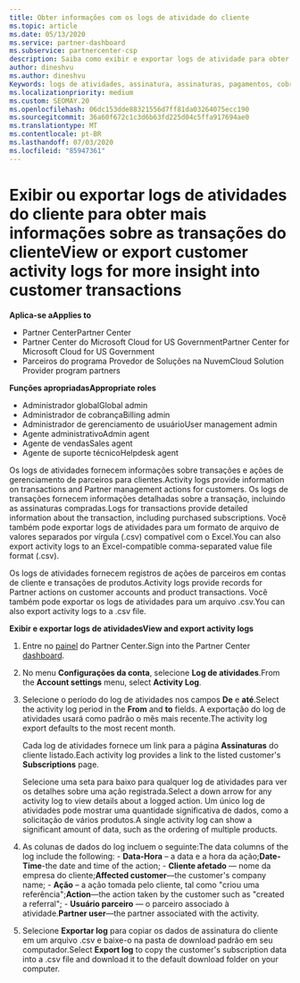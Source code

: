 ```yaml
---
title: Obter informações com os logs de atividade do cliente
ms.topic: article
ms.date: 05/13/2020
ms.service: partner-dashboard
ms.subservice: partnercenter-csp
description: Saiba como exibir e exportar logs de atividade para obter informações sobre transações de conta de cliente e outras atividades de gerenciamento de parceiros relacionadas ao cliente.
author: dineshvu
ms.author: dineshvu
Keywords: logs de atividades, assinatura, assinaturas, pagamentos, cobrança, transações
ms.localizationpriority: medium
ms.custom: SEOMAY.20
ms.openlocfilehash: 06dc153dde88321556d7ff81da03264075ecc190
ms.sourcegitcommit: 36a60f672c1c3d6b63fd225d04c5ffa917694ae0
ms.translationtype: MT
ms.contentlocale: pt-BR
ms.lasthandoff: 07/03/2020
ms.locfileid: "85947361"
---
```

# <a name="view-or-export-customer-activity-logs-for-more-insight-into-customer-transactions"></a><span data-ttu-id="9316e-104">Exibir ou exportar logs de atividades do cliente para obter mais informações sobre as transações do cliente</span><span class="sxs-lookup"><span data-stu-id="9316e-104">View or export customer activity logs for more insight into customer transactions</span></span>

<span data-ttu-id="9316e-105">**Aplica-se a**</span><span class="sxs-lookup"><span data-stu-id="9316e-105">**Applies to**</span></span>

- <span data-ttu-id="9316e-106">Partner Center</span><span class="sxs-lookup"><span data-stu-id="9316e-106">Partner Center</span></span>
- <span data-ttu-id="9316e-107">Partner Center do Microsoft Cloud for US Government</span><span class="sxs-lookup"><span data-stu-id="9316e-107">Partner Center for Microsoft Cloud for US Government</span></span>
- <span data-ttu-id="9316e-108">Parceiros do programa Provedor de Soluções na Nuvem</span><span class="sxs-lookup"><span data-stu-id="9316e-108">Cloud Solution Provider program partners</span></span>

<span data-ttu-id="9316e-109">**Funções apropriadas**</span><span class="sxs-lookup"><span data-stu-id="9316e-109">**Appropriate roles**</span></span>

- <span data-ttu-id="9316e-110">Administrador global</span><span class="sxs-lookup"><span data-stu-id="9316e-110">Global admin</span></span>
- <span data-ttu-id="9316e-111">Administrador de cobrança</span><span class="sxs-lookup"><span data-stu-id="9316e-111">Billing admin</span></span>
- <span data-ttu-id="9316e-112">Administrador de gerenciamento de usuário</span><span class="sxs-lookup"><span data-stu-id="9316e-112">User management admin</span></span>
- <span data-ttu-id="9316e-113">Agente administrativo</span><span class="sxs-lookup"><span data-stu-id="9316e-113">Admin agent</span></span>
- <span data-ttu-id="9316e-114">Agente de vendas</span><span class="sxs-lookup"><span data-stu-id="9316e-114">Sales agent</span></span>
- <span data-ttu-id="9316e-115">Agente de suporte técnico</span><span class="sxs-lookup"><span data-stu-id="9316e-115">Helpdesk agent</span></span>

<span data-ttu-id="9316e-116">Os logs de atividades fornecem informações sobre transações e ações de gerenciamento de parceiros para clientes.</span><span class="sxs-lookup"><span data-stu-id="9316e-116">Activity logs provide information on transactions and Partner management actions for customers.</span></span> <span data-ttu-id="9316e-117">Os logs de transações fornecem informações detalhadas sobre a transação, incluindo as assinaturas compradas.</span><span class="sxs-lookup"><span data-stu-id="9316e-117">Logs for transactions provide detailed information about the transaction, including purchased subscriptions.</span></span> <span data-ttu-id="9316e-118">Você também pode exportar logs de atividades para um formato de arquivo de valores separados por vírgula (.csv) compatível com o Excel.</span><span class="sxs-lookup"><span data-stu-id="9316e-118">You can also export activity logs to an Excel-compatible comma-separated value file format (.csv).</span></span>

<span data-ttu-id="9316e-119">Os logs de atividades fornecem registros de ações de parceiros em contas de cliente e transações de produtos.</span><span class="sxs-lookup"><span data-stu-id="9316e-119">Activity logs provide records for Partner actions on customer accounts and product transactions.</span></span> <span data-ttu-id="9316e-120">Você também pode exportar os logs de atividades para um arquivo .csv.</span><span class="sxs-lookup"><span data-stu-id="9316e-120">You can also export activity logs to a .csv file.</span></span>

<span data-ttu-id="9316e-121">**Exibir e exportar logs de atividades**</span><span class="sxs-lookup"><span data-stu-id="9316e-121">**View and export activity logs**</span></span>

1. <span data-ttu-id="9316e-122">Entre no [painel](https://partner.microsoft.com/dashboard) do Partner Center.</span><span class="sxs-lookup"><span data-stu-id="9316e-122">Sign into the Partner Center [dashboard](https://partner.microsoft.com/dashboard).</span></span>

2. <span data-ttu-id="9316e-123">No menu **Configurações da conta**, selecione **Log de atividades**.</span><span class="sxs-lookup"><span data-stu-id="9316e-123">From the **Account settings** menu, select **Activity Log**.</span></span>
2.  <span data-ttu-id="9316e-124">Selecione o período do log de atividades nos campos **De** e **até**.</span><span class="sxs-lookup"><span data-stu-id="9316e-124">Select the activity log period in the **From** and **to** fields.</span></span> <span data-ttu-id="9316e-125">A exportação do log de atividades usará como padrão o mês mais recente.</span><span class="sxs-lookup"><span data-stu-id="9316e-125">The activity log export defaults to the most recent month.</span></span>

    <span data-ttu-id="9316e-126">Cada log de atividades fornece um link para a página **Assinaturas** do cliente listado.</span><span class="sxs-lookup"><span data-stu-id="9316e-126">Each activity log provides a link to the listed customer's **Subscriptions** page.</span></span>

    <span data-ttu-id="9316e-127">Selecione uma seta para baixo para qualquer log de atividades para ver os detalhes sobre uma ação registrada.</span><span class="sxs-lookup"><span data-stu-id="9316e-127">Select a down arrow for any activity log to view details about a logged action.</span></span> <span data-ttu-id="9316e-128">Um único log de atividades pode mostrar uma quantidade significativa de dados, como a solicitação de vários produtos.</span><span class="sxs-lookup"><span data-stu-id="9316e-128">A single activity log can show a significant amount of data, such as the ordering of multiple products.</span></span>

3.   <span data-ttu-id="9316e-129">As colunas de dados do log incluem o seguinte:</span><span class="sxs-lookup"><span data-stu-id="9316e-129">The data columns of the log include the following:</span></span>
    -   <span data-ttu-id="9316e-130">**Data-Hora** – a data e a hora da ação;</span><span class="sxs-lookup"><span data-stu-id="9316e-130">**Date-Time**-the date and time of the action;</span></span>
    -   <span data-ttu-id="9316e-131">**Cliente afetado** — nome da empresa do cliente;</span><span class="sxs-lookup"><span data-stu-id="9316e-131">**Affected customer**—the customer's company name;</span></span>
    -   <span data-ttu-id="9316e-132">**Ação** – a ação tomada pelo cliente, tal como "criou uma referência";</span><span class="sxs-lookup"><span data-stu-id="9316e-132">**Action**—the action taken by the customer such as "created a referral";</span></span>
    -   <span data-ttu-id="9316e-133">**Usuário parceiro** — o parceiro associado à atividade.</span><span class="sxs-lookup"><span data-stu-id="9316e-133">**Partner user**—the partner associated with the activity.</span></span>

4.  <span data-ttu-id="9316e-134">Selecione **Exportar log** para copiar os dados de assinatura do cliente em um arquivo .csv e baixe-o na pasta de download padrão em seu computador.</span><span class="sxs-lookup"><span data-stu-id="9316e-134">Select **Export log** to copy the customer's subscription data into a .csv file and download it to the default download folder on your computer.</span></span>
    
 

 



